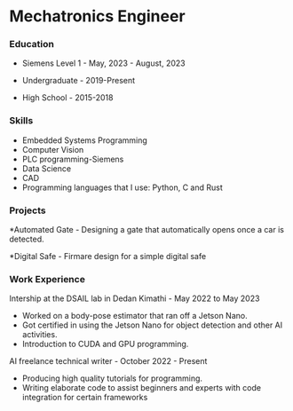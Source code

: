 # Mechatronics Engineer

### Education
* Siemens Level 1 - May, 2023 - August, 2023
   
* Undergraduate - 2019-Present

* High School - 2015-2018

### Skills
* Embedded Systems Programming
* Computer Vision
* PLC programming-Siemens
* Data Science
* CAD
* Programming languages that I use: Python, C and Rust

### Projects
*Automated Gate - Designing a gate that automatically opens once a car is detected.

*Digital Safe - Firmare design for a simple digital safe

### Work Experience
Intership at the DSAIL lab in Dedan Kimathi - May 2022 to May 2023
* Worked on a body-pose estimator that ran off a Jetson Nano.
* Got certified in using the Jetson Nano for object detection and other AI activities.
* Introduction to CUDA and GPU programming.

AI freelance technical writer - October 2022 - Present
* Producing high quality tutorials for programming.
* Writing elaborate code to assist beginners and experts with code integration for certain frameworks


